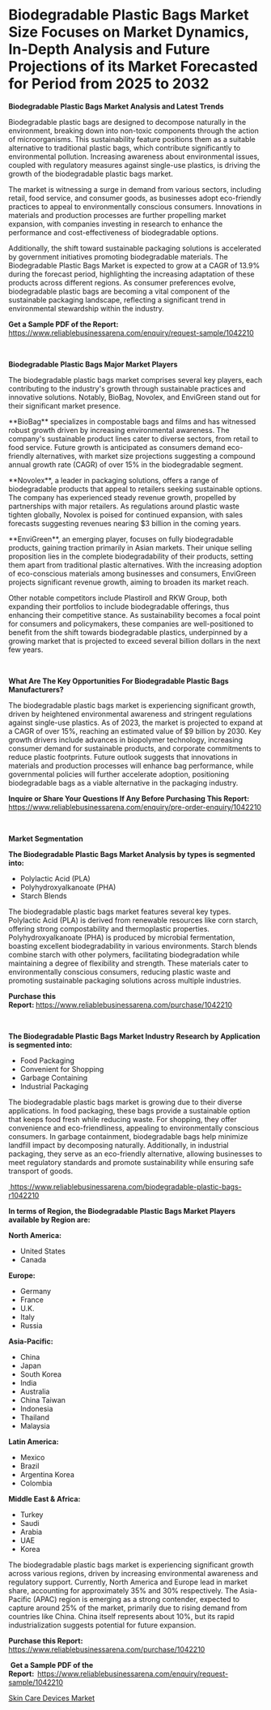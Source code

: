 <p><h1>Biodegradable Plastic Bags Market Size Focuses on Market Dynamics, In-Depth Analysis and Future Projections of its Market Forecasted for Period from 2025 to 2032</h1></p><p><strong>Biodegradable Plastic Bags Market Analysis and Latest Trends</strong></p>
<p><p>Biodegradable plastic bags are designed to decompose naturally in the environment, breaking down into non-toxic components through the action of microorganisms. This sustainability feature positions them as a suitable alternative to traditional plastic bags, which contribute significantly to environmental pollution. Increasing awareness about environmental issues, coupled with regulatory measures against single-use plastics, is driving the growth of the biodegradable plastic bags market.</p><p>The market is witnessing a surge in demand from various sectors, including retail, food service, and consumer goods, as businesses adopt eco-friendly practices to appeal to environmentally conscious consumers. Innovations in materials and production processes are further propelling market expansion, with companies investing in research to enhance the performance and cost-effectiveness of biodegradable options.</p><p>Additionally, the shift toward sustainable packaging solutions is accelerated by government initiatives promoting biodegradable materials. The Biodegradable Plastic Bags Market is expected to grow at a CAGR of 13.9% during the forecast period, highlighting the increasing adaptation of these products across different regions. As consumer preferences evolve, biodegradable plastic bags are becoming a vital component of the sustainable packaging landscape, reflecting a significant trend in environmental stewardship within the industry.</p></p>
<p><strong>Get a Sample PDF of the Report:&nbsp;</strong> <a href="https://www.reliablebusinessarena.com/enquiry/request-sample/1042210?utm_campaign=2113&utm_medium=2&utm_source=Github&utm_content=ia&utm_term=05022025&utm_id=biodegradable-plastic-bags">https://www.reliablebusinessarena.com/enquiry/request-sample/1042210</a></p>
<p>&nbsp;</p>
<p><strong>Biodegradable Plastic Bags Major Market Players</strong></p>
<p><p>The biodegradable plastic bags market comprises several key players, each contributing to the industry's growth through sustainable practices and innovative solutions. Notably, BioBag, Novolex, and EnviGreen stand out for their significant market presence.</p><p>**BioBag** specializes in compostable bags and films and has witnessed robust growth driven by increasing environmental awareness. The company's sustainable product lines cater to diverse sectors, from retail to food service. Future growth is anticipated as consumers demand eco-friendly alternatives, with market size projections suggesting a compound annual growth rate (CAGR) of over 15% in the biodegradable segment.</p><p>**Novolex**, a leader in packaging solutions, offers a range of biodegradable products that appeal to retailers seeking sustainable options. The company has experienced steady revenue growth, propelled by partnerships with major retailers. As regulations around plastic waste tighten globally, Novolex is poised for continued expansion, with sales forecasts suggesting revenues nearing $3 billion in the coming years.</p><p>**EnviGreen**, an emerging player, focuses on fully biodegradable products, gaining traction primarily in Asian markets. Their unique selling proposition lies in the complete biodegradability of their products, setting them apart from traditional plastic alternatives. With the increasing adoption of eco-conscious materials among businesses and consumers, EnviGreen projects significant revenue growth, aiming to broaden its market reach.</p><p>Other notable competitors include Plastiroll and RKW Group, both expanding their portfolios to include biodegradable offerings, thus enhancing their competitive stance. As sustainability becomes a focal point for consumers and policymakers, these companies are well-positioned to benefit from the shift towards biodegradable plastics, underpinned by a growing market that is projected to exceed several billion dollars in the next few years.</p></p>
<p>&nbsp;</p>
<p><strong>What Are The Key Opportunities For Biodegradable Plastic Bags Manufacturers?</strong></p>
<p><p>The biodegradable plastic bags market is experiencing significant growth, driven by heightened environmental awareness and stringent regulations against single-use plastics. As of 2023, the market is projected to expand at a CAGR of over 15%, reaching an estimated value of $9 billion by 2030. Key growth drivers include advances in biopolymer technology, increasing consumer demand for sustainable products, and corporate commitments to reduce plastic footprints. Future outlook suggests that innovations in materials and production processes will enhance bag performance, while governmental policies will further accelerate adoption, positioning biodegradable bags as a viable alternative in the packaging industry.</p></p>
<p><strong>Inquire or Share Your Questions If Any Before Purchasing This Report:</strong> <a href="https://www.reliablebusinessarena.com/enquiry/pre-order-enquiry/1042210?utm_campaign=2113&utm_medium=2&utm_source=Github&utm_content=ia&utm_term=05022025&utm_id=biodegradable-plastic-bags">https://www.reliablebusinessarena.com/enquiry/pre-order-enquiry/1042210</a></p>
<p>&nbsp;</p>
<p><strong>Market Segmentation</strong></p>
<p><strong>The Biodegradable Plastic Bags Market Analysis by types is segmented into:</strong></p>
<p><ul><li>Polylactic Acid (PLA)</li><li>Polyhydroxyalkanoate (PHA)</li><li>Starch Blends</li></ul></p>
<p><p>The biodegradable plastic bags market features several key types. Polylactic Acid (PLA) is derived from renewable resources like corn starch, offering strong compostability and thermoplastic properties. Polyhydroxyalkanoate (PHA) is produced by microbial fermentation, boasting excellent biodegradability in various environments. Starch blends combine starch with other polymers, facilitating biodegradation while maintaining a degree of flexibility and strength. These materials cater to environmentally conscious consumers, reducing plastic waste and promoting sustainable packaging solutions across multiple industries.</p></p>
<p><strong>Purchase this Report:&nbsp;</strong><a href="https://www.reliablebusinessarena.com/purchase/1042210?utm_campaign=2113&utm_medium=2&utm_source=Github&utm_content=ia&utm_term=05022025&utm_id=biodegradable-plastic-bags">https://www.reliablebusinessarena.com/purchase/1042210</a></p>
<p>&nbsp;</p>
<p><strong>The Biodegradable Plastic Bags Market Industry Research by Application is segmented into:</strong></p>
<p><ul><li>Food Packaging</li><li>Convenient for Shopping</li><li>Garbage Containing</li><li>Industrial Packaging</li></ul></p>
<p><p>The biodegradable plastic bags market is growing due to their diverse applications. In food packaging, these bags provide a sustainable option that keeps food fresh while reducing waste. For shopping, they offer convenience and eco-friendliness, appealing to environmentally conscious consumers. In garbage containment, biodegradable bags help minimize landfill impact by decomposing naturally. Additionally, in industrial packaging, they serve as an eco-friendly alternative, allowing businesses to meet regulatory standards and promote sustainability while ensuring safe transport of goods.</p></p>
<p><a href="https://www.reliablebusinessarena.com/biodegradable-plastic-bags-r1042210?utm_campaign=2113&utm_medium=2&utm_source=Github&utm_content=ia&utm_term=05022025&utm_id=biodegradable-plastic-bags">&nbsp;https://www.reliablebusinessarena.com/biodegradable-plastic-bags-r1042210</a></p>
<p><strong>In terms of Region, the Biodegradable Plastic Bags Market Players available by Region are:</strong></p>
<p>
    <p> <strong> North America: </strong>
        <ul>
            <li>United States</li>
            <li>Canada</li>
        </ul>
        </p> 
    <p> <strong> Europe: </strong>
        <ul>
            <li>Germany</li>
            <li>France</li>
            <li>U.K.</li>
            <li>Italy</li>
            <li>Russia</li>
        </ul>
        </p> 
    <p> <strong> Asia-Pacific: </strong>
        <ul>
            <li>China</li>
            <li>Japan</li>
            <li>South Korea</li>
            <li>India</li>
            <li>Australia</li>
            <li>China Taiwan</li>
            <li>Indonesia</li>
            <li>Thailand</li>
            <li>Malaysia</li>
        </ul>
        </p> 
    <p> <strong> Latin America: </strong>
        <ul>
            <li>Mexico</li>
            <li>Brazil</li>
            <li>Argentina Korea</li>
            <li>Colombia</li>
        </ul>
        </p> 
    <p> <strong> Middle East & Africa: </strong>
        <ul>
            <li>Turkey</li>
            <li>Saudi</li>
            <li>Arabia</li>
            <li>UAE</li>
            <li>Korea</li>
        </ul>
    </p>
    </p>
<p><p>The biodegradable plastic bags market is experiencing significant growth across various regions, driven by increasing environmental awareness and regulatory support. Currently, North America and Europe lead in market share, accounting for approximately 35% and 30% respectively. The Asia-Pacific (APAC) region is emerging as a strong contender, expected to capture around 25% of the market, primarily due to rising demand from countries like China. China itself represents about 10%, but its rapid industrialization suggests potential for future expansion.</p></p>
<p><strong>Purchase this Report: </strong><a href="https://www.reliablebusinessarena.com/purchase/1042210?utm_campaign=2113&utm_medium=2&utm_source=Github&utm_content=ia&utm_term=05022025&utm_id=biodegradable-plastic-bags">https://www.reliablebusinessarena.com/purchase/1042210</a></p>
<p>&nbsp;<strong>Get a Sample PDF of the Report:&nbsp;&nbsp;</strong><a href="https://www.reliablebusinessarena.com/enquiry/request-sample/1042210?utm_campaign=2113&utm_medium=2&utm_source=Github&utm_content=ia&utm_term=05022025&utm_id=biodegradable-plastic-bags">https://www.reliablebusinessarena.com/enquiry/request-sample/1042210</a></p>
<p><strong></strong></p>
<p><p><a href="https://github.com/mharielmesa/Market-Research-Report-List-5/blob/main/skin-care-devices-market.md?utm_campaign=2113&utm_medium=2&utm_source=Github&utm_content=ia&utm_term=05022025&utm_id=biodegradable-plastic-bags">Skin Care Devices Market</a></p></p>